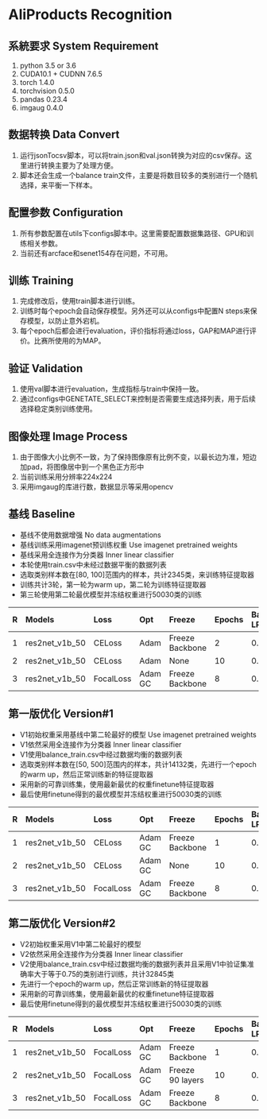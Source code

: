 
# AliProducts Recognition

## 系統要求 System Requirement		
1. python 3.5 or 3.6
2. CUDA10.1 + CUDNN 7.6.5
3. torch 1.4.0
4. torchvision 0.5.0
5. pandas 0.23.4
6. imgaug 0.4.0

## 数据转换 Data Convert
1. 运行jsonTocsv脚本，可以将train.json和val.json转换为对应的csv保存。这里进行转换主要为了处理方便。 		
2. 脚本还会生成一个balance train文件，主要是将数目较多的类别进行一个随机选择，来平衡一下样本。		

## 配置参数 Configuration
1. 所有参数配置在utils下configs脚本中。这里需要配置数据集路径、GPU和训练相关参数。		
2. 当前还有arcface和senet154存在问题，不可用。		

## 训练 Training
1. 完成修改后，使用train脚本进行训练。     
2. 训练时每个epoch会自动保存模型。另外还可以从configs中配置N steps来保存模型，以防止意外宕机。		
3. 每个epoch后都会进行evaluation，评价指标将通过loss，GAP和MAP进行评价。比赛所使用的为MAP。		

## 验证 Validation
1. 使用val脚本进行evaluation，生成指标与train中保持一致。   	
2. 通过configs中GENETATE_SELECT来控制是否需要生成选择列表，用于后续选择稳定类别训练使用。		

## 图像处理 Image Process
1. 由于图像大小比例不一致，为了保持图像原有比例不变，以最长边为准，短边加pad，将图像居中到一个黑色正方形中		
2. 当前训练采用分辨率224x224		
3. 采用imgaug的库进行数，数据显示等采用opencv		

## 基线 Baseline   
* 基线不使用数据增强 No data augmentations		
* 基线训练采用imagenet预训练权重  Use imagenet pretrained weights		
* 基线采用全连接作为分类器  Inner linear classifier		
* 本轮使用train.csv中未经过数据平衡的数据列表		
* 选取类别样本数在[80, 100]范围内的样本，共计2345类，来训练特征提取器		
* 训练共计3轮，第一轮为warm up，第二轮为训练特征提取器		
* 第三轮使用第二轮最优模型并冻结权重进行50030类的训练		

|R|Models|Loss|Opt|Freeze|Epochs|Base LR|LR_STEP|LR_FACTOR|Batch Size|Class Number|Input|GAP|MAP
|:---|:---|:---|:---|:---|:---|:---|:---|:---|:---|:---|:---|:---|:---|
|1|res2net_v1b_50|CELoss|Adam|Freeze Backbone|2|0.001|4|0.5|512|2345|224x224|0.3876|0.4562| 
|2|res2net_v1b_50|CELoss|Adam|None|10|0.001|4|0.5|96|2345|224x224|0.9231|0.9298|
|3|res2net_v1b_50|FocalLoss|Adam GC|Freeze Backbone|8|0.001|3|0.4|512|50030|224x224|0.5413|0.6568| 

## 第一版优化 Version#1
* V1初始权重采用基线中第二轮最好的模型  Use imagenet pretrained weights		
* V1依然采用全连接作为分类器  Inner linear classifier		
* V1使用balance_train.csv中经过数据均衡的数据列表		
* 选取类别样本数在[50, 500]范围内的样本，共计14132类，先进行一个epoch的warm up，然后正常训练新的特征提取器		
* 采用新的可靠训练集，使用最新最优的权重finetune特征提取器		
* 最后使用finetune得到的最优模型并冻结权重进行50030类的训练		

|R|Models|Loss|Opt|Freeze|Epochs|Base LR|LR_STEP|LR_FACTOR|Batch Size|Class Number|Input|GAP|MAP
|:---|:---|:---|:---|:---|:---|:---|:---|:---|:---|:---|:---|:---|:---|
|1|res2net_v1b_50|CELoss|Adam GC|Freeze Backbone|1|0.001|4|0.5|768|14132|224x224|0.6753|0.7117| 
|2|res2net_v1b_50|CELoss|Adam GC|None|10|0.001|4|0.4|96|14132|224x224|0.7972|0.8586|
|3|res2net_v1b_50|FocalLoss|Adam GC|Freeze Backbone|8|0.001|3|0.4|512|50030|224x224|0.6730|0.7561| 

## 第二版优化 Version#2
* V2初始权重采用V1中第二轮最好的模型 		
* V2依然采用全连接作为分类器  Inner linear classifier		
* V2使用balance_train.csv中经过数据均衡的数据列表并且采用V1中验证集准确率大于等于0.75的类别进行训练，共计32845类		
* 先进行一个epoch的warm up，然后正常训练新的特征提取器		
* 采用新的可靠训练集，使用最新最优的权重finetune特征提取器		
* 最后使用finetune得到的最优模型并冻结权重进行50030类的训练		

|R|Models|Loss|Opt|Freeze|Epochs|Base LR|LR_STEP|LR_FACTOR|Batch Size|Class Number|Input|GAP|MAP
|:---|:---|:---|:---|:---|:---|:---|:---|:---|:---|:---|:---|:---|:---|
|1|res2net_v1b_50|FocalLoss|Adam GC|Freeze Backbone|1|0.001|4|0.5|512|32845|224x224|0.6528|0.7144| 
|2|res2net_v1b_50|FocalLoss|Adam GC|Freeze 90 layers|10|0.001|4|0.4|192|32845|224x224|0.8761|0.9174|
|3|res2net_v1b_50|FocalLoss|Adam GC|Freeze Backbone|8|0.001|3|0.4|512|50030|224x224|-|-| 


